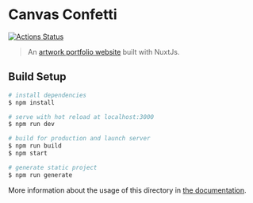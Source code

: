 
# Canvas Confetti
[![Actions Status](https://github.com/plutach/cc_web/workflows/Deploy%20to%20AWS/badge.svg)](https://github.com/plutach/cc_web/actions)

> An [artwork portfolio website](https://www.canvasconfetti.com) built with NuxtJs.

## Build Setup

```bash
# install dependencies
$ npm install

# serve with hot reload at localhost:3000
$ npm run dev

# build for production and launch server
$ npm run build
$ npm start

# generate static project
$ npm run generate
```


More information about the usage of this directory in [the documentation](https://nuxtjs.org/docs/2.x/directory-structure/store).
